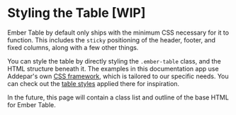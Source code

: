 # Styling the Table [WIP]

Ember Table by default only ships with the minimum CSS necessary for it to
function. This includes the `sticky` positioning of the header, footer, and
fixed columns, along with a few other things.

You can style the table by directly styling the `.ember-table` class, and the
HTML structure beneath it. The examples in this documentation app use Addepar's
own [CSS framework](https://github.com/Addepar/addepar-style-toolbox), which is
tailored to our specific needs. You can check out the [table styles](https://github.com/Addepar/addepar-style-toolbox/blob/master/styles/components/table/_core.scss)
applied there for inspiration.

In the future, this page will contain a class list and outline of the base HTML
for Ember Table.
